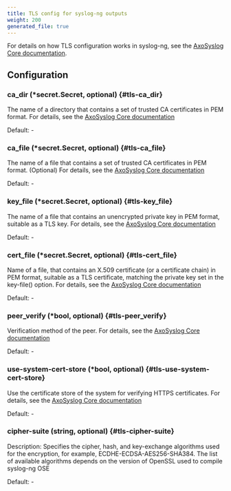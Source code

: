 ```yaml
---
title: TLS config for syslog-ng outputs
weight: 200
generated_file: true
---
```


For details on how TLS configuration works in syslog-ng, see the [AxoSyslog Core documentation](https://axoflow.com/docs/axosyslog-core/chapter-encrypted-transport-tls/tlsoptions/).

## Configuration

### ca_dir (*secret.Secret, optional) {#tls-ca_dir}

The name of a directory that contains a set of trusted CA certificates in PEM format. For details, see the [AxoSyslog Core documentation](https://axoflow.com/docs/axosyslog-core/chapter-encrypted-transport-tls/tlsoptions/#ca-dir) 

Default: -

### ca_file (*secret.Secret, optional) {#tls-ca_file}

The name of a file that contains a set of trusted CA certificates in PEM format. (Optional) For details, see the [AxoSyslog Core documentation](https://axoflow.com/docs/axosyslog-core/chapter-encrypted-transport-tls/tlsoptions/#ca-file) 

Default: -

### key_file (*secret.Secret, optional) {#tls-key_file}

The name of a file that contains an unencrypted private key in PEM format, suitable as a TLS key. For details, see the [AxoSyslog Core documentation](https://axoflow.com/docs/axosyslog-core/chapter-encrypted-transport-tls/tlsoptions/#key-file) 

Default: -

### cert_file (*secret.Secret, optional) {#tls-cert_file}

Name of a file, that contains an X.509 certificate (or a certificate chain) in PEM format, suitable as a TLS certificate, matching the private key set in the key-file() option. For details, see the [AxoSyslog Core documentation](https://axoflow.com/docs/axosyslog-core/chapter-encrypted-transport-tls/tlsoptions/#cert-file) 

Default: -

### peer_verify (*bool, optional) {#tls-peer_verify}

Verification method of the peer. For details, see the [AxoSyslog Core documentation](https://axoflow.com/docs/axosyslog-core/chapter-encrypted-transport-tls/tlsoptions/#tls-options-peer-verify) 

Default: -

### use-system-cert-store (*bool, optional) {#tls-use-system-cert-store}

Use the certificate store of the system for verifying HTTPS certificates. For details, see the [AxoSyslog Core documentation](https://curl.se/docs/sslcerts.html) 

Default: -

### cipher-suite (string, optional) {#tls-cipher-suite}

Description: Specifies the cipher, hash, and key-exchange algorithms used for the encryption, for example, ECDHE-ECDSA-AES256-SHA384. The list of available algorithms depends on the version of OpenSSL used to compile syslog-ng OSE 

Default: -


